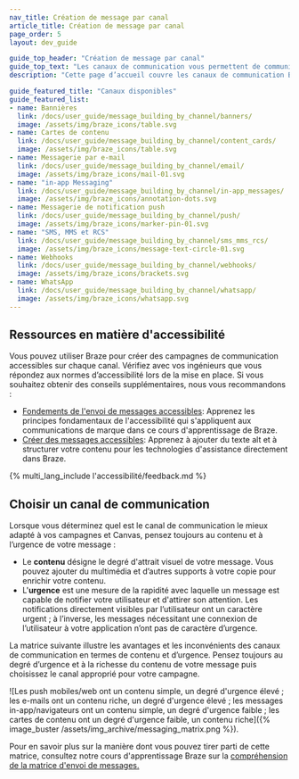 ```yaml
---
nav_title: Création de message par canal
article_title: Création de message par canal
page_order: 5
layout: dev_guide

guide_top_header: "Création de message par canal"
guide_top_text: "Les canaux de communication vous permettent de communiquer virtuellement avec vos clients via des notifications push sur leur téléphone ou navigateur Web, e-mail, messages in-app et bien plus ! Si vous souhaitez en savoir plus sur ces canaux et comment les utiliser avec Braze, consultez les sections suivantes présentées ci-dessous. Ou consultez nos cours d’apprentissage Braze sur les <a href='https://learning.braze.com/series/messaging-channels' target='_blank'>Canaux de communication</a> !<br><br>Vous pouvez utiliser Braze pour créer des campagnes de communication accessibles sur chaque canal. Vérifiez avec vos ingénieurs que vous répondez aux normes d’accessibilité lors de la mise en place."
description: "Cette page d’accueil couvre les canaux de communication Braze. Les canaux de communication vous permettent de communiquer virtuellement avec vos clients via des notifications push sur leur téléphone ou navigateur Web, e-mail, messages in-app et bien plus !"

guide_featured_title: "Canaux disponibles"
guide_featured_list:
- name: Bannières
  link: /docs/user_guide/message_building_by_channel/banners/
  image: /assets/img/braze_icons/table.svg
- name: Cartes de contenu
  link: /docs/user_guide/message_building_by_channel/content_cards/
  image: /assets/img/braze_icons/table.svg
- name: Messagerie par e-mail
  link: /docs/user_guide/message_building_by_channel/email/
  image: /assets/img/braze_icons/mail-01.svg
- name: "in-app Messaging"
  link: /docs/user_guide/message_building_by_channel/in-app_messages/
  image: /assets/img/braze_icons/annotation-dots.svg
- name: Messagerie de notification push
  link: /docs/user_guide/message_building_by_channel/push/
  image: /assets/img/braze_icons/marker-pin-01.svg
- name: "SMS, MMS et RCS"
  link: /docs/user_guide/message_building_by_channel/sms_mms_rcs/
  image: /assets/img/braze_icons/message-text-circle-01.svg
- name: Webhooks
  link: /docs/user_guide/message_building_by_channel/webhooks/
  image: /assets/img/braze_icons/brackets.svg
- name: WhatsApp
  link: /docs/user_guide/message_building_by_channel/whatsapp/
  image: /assets/img/braze_icons/whatsapp.svg
---
```


## Ressources en matière d'accessibilité

Vous pouvez utiliser Braze pour créer des campagnes de communication accessibles sur chaque canal. Vérifiez avec vos ingénieurs que vous répondez aux normes d’accessibilité lors de la mise en place. Si vous souhaitez obtenir des conseils supplémentaires, nous vous recommandons :

- [Fondements de l'envoi de messages accessibles](https://learning.braze.com/accessible-messaging-foundations): Apprenez les principes fondamentaux de l'accessibilité qui s'appliquent aux communications de marque dans ce cours d'apprentissage de Braze.
- [Créer des messages accessibles]({{site.baseurl}}/help/accessibility/): Apprenez à ajouter du texte alt et à structurer votre contenu pour les technologies d'assistance directement dans Braze.

{% multi_lang_include l'accessibilité/feedback.md %}

## Choisir un canal de communication

Lorsque vous déterminez quel est le canal de communication le mieux adapté à vos campagnes et Canvas, pensez toujours au contenu et à l’urgence de votre message :

- Le **contenu** désigne le degré d'attrait visuel de votre message. Vous pouvez ajouter du multimédia et d’autres supports à votre copie pour enrichir votre contenu.
- L'**urgence** est une mesure de la rapidité avec laquelle un message est capable de notifier votre utilisateur et d'attirer son attention. Les notifications directement visibles par l’utilisateur ont un caractère urgent ; à l’inverse, les messages nécessitant une connexion de l’utilisateur à votre application n’ont pas de caractère d’urgence.

La matrice suivante illustre les avantages et les inconvénients des canaux de communication en termes de contenu et d’urgence. Pensez toujours au degré d’urgence et à la richesse du contenu de votre message puis choisissez le canal approprié pour votre campagne.

![Les push mobiles/web ont un contenu simple, un degré d'urgence élevé ; les e-mails ont un contenu riche, un degré d'urgence élevé ; les messages in-app/navigateurs ont un contenu simple, un degré d'urgence faible ; les cartes de contenu ont un degré d'urgence faible, un contenu riche]({% image_buster /assets/img_archive/messaging_matrix.png %}).

Pour en savoir plus sur la manière dont vous pouvez tirer parti de cette matrice, consultez notre cours d'apprentissage Braze sur la [compréhension de la matrice d'envoi de messages.](https://learning.braze.com/understand-the-messaging-matrix)

<br><br>
